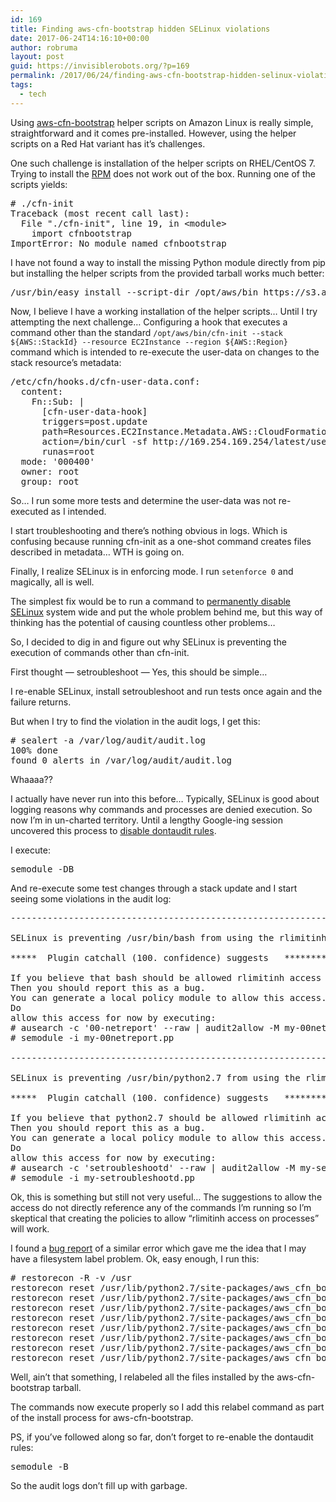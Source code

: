 ```yaml
---
id: 169
title: Finding aws-cfn-bootstrap hidden SELinux violations
date: 2017-06-24T14:16:10+00:00
author: robruma
layout: post
guid: https://invisiblerobots.org/?p=169
permalink: /2017/06/24/finding-aws-cfn-bootstrap-hidden-selinux-violations/
tags:
  - tech
---
```

Using <a href="http://docs.aws.amazon.com/AWSCloudFormation/latest/UserGuide/cfn-helper-scripts-reference.html" target="_blank">aws-cfn-bootstrap</a> helper scripts on Amazon Linux is really simple, straightforward and it comes pre-installed. However, using the helper scripts on a Red Hat variant has it&#8217;s challenges.

One such challenge is installation of the helper scripts on RHEL/CentOS 7. Trying to install the <a href="https://s3.amazonaws.com/cloudformation-examples/aws-cfn-bootstrap-latest.amzn1.noarch.rpm" target="_blank">RPM</a> does not work out of the box. Running one of the scripts yields:

<pre># ./cfn-init 
Traceback (most recent call last):
  File "./cfn-init", line 19, in &lt;module>
    import cfnbootstrap
ImportError: No module named cfnbootstrap
</pre>

I have not found a way to install the missing Python module directly from pip but installing the helper scripts from the provided tarball works much better:

<pre>/usr/bin/easy_install --script-dir /opt/aws/bin https://s3.amazonaws.com/cloudformation-examples/aws-cfn-bootstrap-latest.tar.gz
</pre>

Now, I believe I have a working installation of the helper scripts&#8230; Until I try attempting the next challenge&#8230; Configuring a hook that executes a command other than the standard `/opt/aws/bin/cfn-init --stack ${AWS::StackId} --resource EC2Instance --region ${AWS::Region}` command which is intended to re-execute the user-data on changes to the stack resource&#8217;s metadata:

<pre>/etc/cfn/hooks.d/cfn-user-data.conf:
  content:
    Fn::Sub: |
      [cfn-user-data-hook]
      triggers=post.update
      path=Resources.EC2Instance.Metadata.AWS::CloudFormation::Init
      action=/bin/curl -sf http://169.254.169.254/latest/user-data | bash -x
      runas=root
  mode: '000400'
  owner: root
  group: root
</pre>

So&#8230; I run some more tests and determine the user-data was not re-executed as I intended.

I start troubleshooting and there&#8217;s nothing obvious in logs. Which is confusing because running cfn-init as a one-shot command creates files described in metadata&#8230; WTH is going on.

Finally, I realize SELinux is in enforcing mode. I run `setenforce 0` and magically, all is well.

The simplest fix would be to run a command to <a href="https://stopdisablingselinux.com/" target="_blank">permanently disable SELinux</a> system wide and put the whole problem behind me, but this way of thinking has the potential of causing countless other problems&#8230;

So, I decided to dig in and figure out why SELinux is preventing the execution of commands other than cfn-init.

First thought &#8212; setroubleshoot &#8212; Yes, this should be simple&#8230; 

I re-enable SELinux, install setroubleshoot and run tests once again and the failure returns.

But when I try to find the violation in the audit logs, I get this:

<pre># sealert -a /var/log/audit/audit.log 
100% done
found 0 alerts in /var/log/audit/audit.log
</pre>

Whaaaa??

I actually have never run into this before&#8230; Typically, SELinux is good about logging reasons why commands and processes are denied execution. So now I&#8217;m in un-charted territory. Until a lengthy Google-ing session uncovered this process to <a href="https://access.redhat.com/documentation/en-US/Red_Hat_Enterprise_Linux/6/html/Security-Enhanced_Linux/sect-Security-Enhanced_Linux-Fixing_Problems-Possible_Causes_of_Silent_Denials.html" target="_blank">disable dontaudit rules</a>.

I execute:

<pre>semodule -DB
</pre>

And re-execute some test changes through a stack update and I start seeing some violations in the audit log:

<pre>--------------------------------------------------------------------------------

SELinux is preventing /usr/bin/bash from using the rlimitinh access on a process.

*****  Plugin catchall (100. confidence) suggests   **************************

If you believe that bash should be allowed rlimitinh access on processes labeled initrc_t by default.
Then you should report this as a bug.
You can generate a local policy module to allow this access.
Do
allow this access for now by executing:
# ausearch -c '00-netreport' --raw | audit2allow -M my-00netreport
# semodule -i my-00netreport.pp

--------------------------------------------------------------------------------

SELinux is preventing /usr/bin/python2.7 from using the rlimitinh access on a process.

*****  Plugin catchall (100. confidence) suggests   **************************

If you believe that python2.7 should be allowed rlimitinh access on processes labeled setroubleshootd_t by default.
Then you should report this as a bug.
You can generate a local policy module to allow this access.
Do
allow this access for now by executing:
# ausearch -c 'setroubleshootd' --raw | audit2allow -M my-setroubleshootd
# semodule -i my-setroubleshootd.pp
</pre>

Ok, this is something but still not very useful&#8230; The suggestions to allow the access do not directly reference any of the commands I&#8217;m running so I&#8217;m skeptical that creating the policies to allow &#8220;rlimitinh access on processes&#8221; will work.

I found a <a href="https://bugzilla.redhat.com/show_bug.cgi?id=1183659" target="_blank">bug report</a> of a similar error which gave me the idea that I may have a filesystem label problem. Ok, easy enough, I run this:

<pre># restorecon -R -v /usr
restorecon reset /usr/lib/python2.7/site-packages/aws_cfn_bootstrap-1.4-py2.7.egg/EGG-INFO/scripts context system_u:object_r:lib_t:s0->system_u:object_r:bin_t:s0
restorecon reset /usr/lib/python2.7/site-packages/aws_cfn_bootstrap-1.4-py2.7.egg/EGG-INFO/scripts/cfn-init context system_u:object_r:lib_t:s0->system_u:object_r:bin_t:s0
restorecon reset /usr/lib/python2.7/site-packages/aws_cfn_bootstrap-1.4-py2.7.egg/EGG-INFO/scripts/cfn-signal context system_u:object_r:lib_t:s0->system_u:object_r:bin_t:s0
restorecon reset /usr/lib/python2.7/site-packages/aws_cfn_bootstrap-1.4-py2.7.egg/EGG-INFO/scripts/cfn-get-metadata context system_u:object_r:lib_t:s0->system_u:object_r:bin_t:s0
restorecon reset /usr/lib/python2.7/site-packages/aws_cfn_bootstrap-1.4-py2.7.egg/EGG-INFO/scripts/cfn-hup context system_u:object_r:lib_t:s0->system_u:object_r:bin_t:s0
restorecon reset /usr/lib/python2.7/site-packages/aws_cfn_bootstrap-1.4-py2.7.egg/EGG-INFO/scripts/cfn-elect-cmd-leader context system_u:object_r:lib_t:s0->system_u:object_r:bin_t:s0
restorecon reset /usr/lib/python2.7/site-packages/aws_cfn_bootstrap-1.4-py2.7.egg/EGG-INFO/scripts/cfn-send-cmd-result context system_u:object_r:lib_t:s0->system_u:object_r:bin_t:s0
restorecon reset /usr/lib/python2.7/site-packages/aws_cfn_bootstrap-1.4-py2.7.egg/EGG-INFO/scripts/cfn-send-cmd-event context system_u:object_r:lib_t:s0->system_u:object_r:bin_t:s0
</pre>

Well, ain&#8217;t that something, I relabeled all the files installed by the aws-cfn-bootstrap tarball.

The commands now execute properly so I add this relabel command as part of the install process for aws-cfn-bootstrap.

PS, if you&#8217;ve followed along so far, don&#8217;t forget to re-enable the dontaudit rules:

<pre>semodule -B
</pre>

So the audit logs don&#8217;t fill up with garbage.
